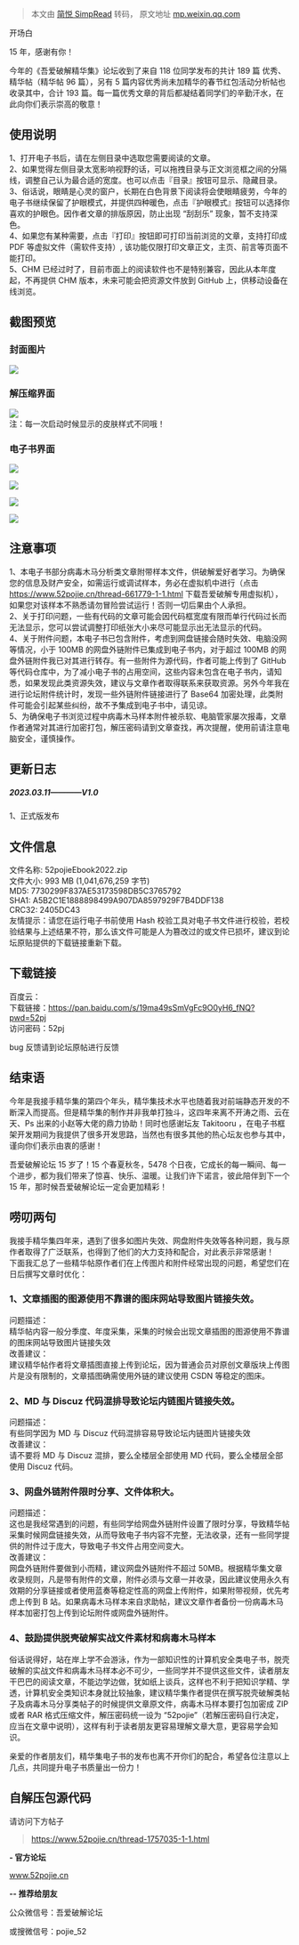 > 本文由 [简悦 SimpRead](http://ksria.com/simpread/) 转码， 原文地址 [mp.weixin.qq.com](https://mp.weixin.qq.com/s/YkR0P5Io_DJHsZH7XYHaUA)

开场白  

15 年，感谢有你！

今年的《吾爱破解精华集》论坛收到了来自 118 位同学发布的共计 189 篇 优秀、精华帖（精华帖 96 篇），另有 5 篇内容优秀尚未加精华的春节红包活动分析帖也收录其中，合计 193 篇。每一篇优秀文章的背后都凝结着同学们的辛勤汗水，在此向你们表示崇高的敬意！

使用说明
----

1、打开电子书后，请在左侧目录中选取您需要阅读的文章。  
2、如果觉得左侧目录太宽影响视野的话，可以拖拽目录与正文浏览框之间的分隔线，调整自己认为最合适的宽度。也可以点击『目录』按钮可显示、隐藏目录。  
3、俗话说，眼睛是心灵的窗户，长期在白色背景下阅读将会使眼睛疲劳，今年的电子书继续保留了护眼模式，并提供四种暖色，点击『护眼模式』按钮可以选择你喜欢的护眼色。因作者文章的排版原因，防止出现 “刮刮乐” 现象，暂不支持深色。  
4、如果您有某种需要，点击『打印』按钮即可打印当前浏览的文章，支持打印成 PDF 等虚拟文件（需软件支持）, 该功能仅限打印文章正文，主页、前言等页面不能打印。  
5、CHM 已经过时了，目前市面上的阅读软件也不是特别兼容，因此从本年度起，不再提供 CHM 版本，未来可能会把资源文件放到 GitHub 上，供移动设备在线浏览。

截图预览
----

### 封面图片

![](https://kiwi4814-1256211473.cos.ap-nanjing.myqcloud.com/img/640.webp)

### 解压缩界面

![](https://kiwi4814-1256211473.cos.ap-nanjing.myqcloud.com/img/640.webp)  
注：每一次启动时候显示的皮肤样式不同哦！

### 电子书界面

![](https://kiwi4814-1256211473.cos.ap-nanjing.myqcloud.com/img/640-20230317161651290.webp)

![](https://kiwi4814-1256211473.cos.ap-nanjing.myqcloud.com/img/640-20230317161651509.webp)

![](https://kiwi4814-1256211473.cos.ap-nanjing.myqcloud.com/img/640-20230317161651663.webp)

![](https://kiwi4814-1256211473.cos.ap-nanjing.myqcloud.com/img/640-20230317161651726.webp)

注意事项
----

1、本电子书部分病毒木马分析类文章附带样本文件，供破解爱好者学习。为确保您的信息及财产安全，如需运行或调试样本，务必在虚拟机中进行（点击 https://www.52pojie.cn/thread-661779-1-1.html 下载吾爱破解专用虚拟机），如果您对该样本不熟悉请勿冒险尝试运行！否则一切后果由个人承担。  
2、关于打印问题，一些有代码的文章可能会因代码框宽度有限而单行代码过长而无法显示，您可以尝试调整打印纸张大小来尽可能显示出无法显示的代码。  
4、关于附件问题，本电子书已包含附件，考虑到网盘链接会随时失效、电脑没网等情况，小于 100MB 的网盘外链附件已集成到电子书内，对于超过 100MB 的网盘外链附件我已对其进行转存。有一些附件为源代码，作者可能上传到了 GitHub 等代码仓库中，为了减小电子书的占用空间，这些内容未包含在电子书内，请知悉，如果发现此类资源失效，建议与文章作者取得联系来获取资源。另外今年我在进行论坛附件统计时，发现一些外链附件链接进行了 Base64 加密处理，此类附件可能会引起某些纠纷，故不予集成到电子书中，请见谅。  
5、为确保电子书浏览过程中病毒木马样本附件被杀软、电脑管家屡次报毒，文章作者通常对其进行加密打包，解压密码请到文章查找，再次提醒，使用前请注意电脑安全，谨慎操作。

更新日志
----

##### 2023.03.11————V1.0

1、正式版发布

文件信息
----

文件名称: 52pojieEbook2022.zip  
文件大小: 993 MB (1,041,676,259 字节)  
MD5: 7730299F837AE53173598DB5C3765792  
SHA1: A5B2C1E1888898499A907DA8597929F7B4DDF138  
CRC32: 2405DC43  
友情提示：请您在运行电子书前使用 Hash 校验工具对电子书文件进行校验，若校验结果与上述结果不符，那么该文件可能是人为篡改过的或文件已损坏，建议到论坛原贴提供的下载链接重新下载。

下载链接
----

百度云：  
下载链接：https://pan.baidu.com/s/19ma49sSmVgFc9O0yH6_fNQ?pwd=52pj  
访问密码：52pj

bug 反馈请到论坛原帖进行反馈

结束语
---

今年是我接手精华集的第四个年头，精华集技术水平也随着我对前端静态开发的不断深入而提高。但是精华集的制作并非我单打独斗，这四年来离不开涛之雨、云在天、Ps 出来的小赵等大佬的鼎力协助！同时也感谢坛友 Takitooru ，在电子书框架开发期间为我提供了很多开发思路，当然也有很多其他的热心坛友也参与其中，谨向你们表示由衷的感谢！

吾爱破解论坛 15 岁了！15 个春夏秋冬，5478 个日夜，它成长的每一瞬间、每一个进步，都为我们带来了惊喜、快乐、温暖。让我们许下诺言，彼此陪伴到下一个 15 年，那时候吾爱破解论坛一定会更加精彩！

唠叨两句
----

我接手精华集四年来，遇到了很多如图片失效、网盘附件失效等各种问题，我与原作者取得了广泛联系，也得到了他们的大力支持和配合，对此表示非常感谢！  
下面我汇总了一些精华帖原作者们在上传图片和附件经常出现的问题，希望您们在日后撰写文章时优化：

### 1、文章插图的图源使用不靠谱的图床网站导致图片链接失效。

问题描述：  
精华帖内容一般分季度、年度采集，采集的时候会出现文章插图的图源使用不靠谱的图床网站导致图片链接失效  
改善建议：  
建议精华帖作者将文章插图直接上传到论坛，因为普通会员对原创文章版块上传图片是没有限制的，文章插图确需使用外链的建议使用 CSDN 等稳定的图床。

### 2、MD 与 Discuz 代码混排导致论坛内链图片链接失效。

问题描述：  
有些同学因为 MD 与 Discuz 代码混排容易导致论坛内链图片链接失效  
改善建议：  
请不要将 MD 与 Discuz 混排，要么全楼层全部使用 MD 代码，要么全楼层全部使用 Discuz 代码。

### 3、网盘外链附件限时分享、文件体积大。

问题描述：  
这也是我经常遇到的问题，有些同学给网盘外链附件设置了限时分享，导致精华帖采集时候网盘链接失效，从而导致电子书内容不完整，无法收录，还有一些同学提供的附件过于庞大，导致电子书文件占用空间变大。  
改善建议：  
网盘外链附件要做到小而精，建议网盘外链附件不超过 50MB。根据精华集文章收录规则，凡是带有附件的文章，附件必须与文章一并收录，因此建议使用永久有效期的分享链接或者使用蓝奏等稳定性高的网盘上传附件，如果附带视频，优先考虑上传到 B 站。如果病毒木马样本来自求助帖，建议文章作者备份一份病毒木马样本加密打包上传到论坛附件或网盘外链附件。

### 4、鼓励提供脱壳破解实战文件素材和病毒木马样本

俗话说得好，站在岸上学不会游泳，作为一部知识性的计算机安全类电子书，脱壳破解的实战文件和病毒木马样本必不可少，一些同学并不提供这些文件，读者朋友干巴巴的阅读文章，不能边学边做，犹如纸上谈兵，这样也不利于把知识学精、学透，计算机安全类知识本身就比较抽象，建议精华集作者提供在撰写脱壳破解类帖子及病毒木马分享类帖子的时候提供文章原文件，病毒木马样本要打包加密成 ZIP 或者 RAR 格式压缩文件，解压密码统一设为 “52pojie”（若解压密码自行决定，应当在文章中说明），这样有利于读者朋友更容易理解文章大意，更容易学会知识。

亲爱的作者朋友们，精华集电子书的发布也离不开你们的配合，希望各位注意以上几点，共同提升电子书质量出一份力！

自解压包源代码
-------

请访问下方帖子

> https://www.52pojie.cn/thread-1757035-1-1.html

****- 官方论坛****

www.52pojie.cn

**-- 推荐给朋友**

公众微信号：吾爱破解论坛

或搜微信号：pojie_52